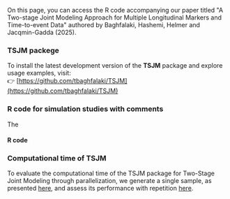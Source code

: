 On this page, you can access the R code accompanying our paper titled "A Two-stage Joint Modeling Approach for Multiple Longitudinal Markers and Time-to-event Data" authored by Baghfalaki, Hashemi, Helmer and Jacqmin-Gadda (2025).

### TSJM packege 
To install the latest development version of the **TSJM** package and explore usage examples, visit:  
👉 [https://github.com/tbaghfalaki/TSJM](https://github.com/tbaghfalaki/TSJM)

### R code for simulation studies with comments
The 


#### R code 



### Computational time of TSJM
To evaluate the computational time of the TSJM package for Two-Stage Joint Modeling through parallelization, we generate a single sample, as presented [here](/Exam1.md), and assess its performance with repetition [here](/Exam2.md).

